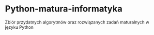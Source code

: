 # Python-matura-informatyka
Zbiór przydatnych algorytmów oraz rozwiązanych zadań maturalnych w języku Python
